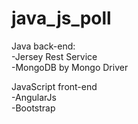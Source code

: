 # java_js_poll
Java back-end:  
    -Jersey Rest Service  
    -MongoDB by Mongo Driver  
  
JavaScript front-end  
  -AngularJs  
  -Bootstrap  
